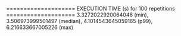 ==================== EXECUTION TIME (s) for 100 repetitions ====================
3.3272022920064046 (min), 3.506973999501497 (median), 4.1014543645059165 (p99), 6.216633667005226 (max)